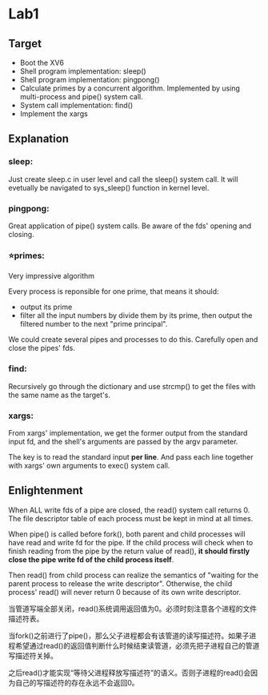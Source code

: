 # Lab1


## Target
- Boot the XV6
- Shell program implementation: sleep()
- Shell program implementation: pingpong()
- Calculate primes by a concurrent algorithm. Implemented by using multi-process and pipe() system call.
- System call implementation: find()
- Implement the xargs


## Explanation

### sleep:

Just create sleep.c in user level and call the sleep() system call. It will evetually be navigated to sys_sleep() function in kernel level.

### pingpong:

Great application of pipe() system calls. Be aware of the fds' opening and closing.

### ⭐primes:

Very impressive algorithm

Every process is reponsible for one prime, that means it should:

- output its prime
- filter all the input numbers by divide them by its prime, then output the filtered number to the next "prime principal".

We could create several pipes and processes to do this. Carefully open and close the pipes' fds.

### find:

Recursively go through the dictionary and use strcmp() to get the files with the same name as the target's.

### xargs:

From xargs' implementation, we get the former output from the standard input fd, and the shell's arguments are passed by the argv parameter.

The key is to read the standard input **per line**. And pass each line together with xargs' own arguments to exec() system call. 



## Enlightenment

When ALL  write fds of a pipe are closed, the read() system call returns 0. The file descriptor table of each process must be kept in mind at all times. 

When pipe() is called before fork(), both parent and child processes will have read and write fd for the pipe. If the child process will check when to finish reading from the pipe by the return value of read(), **it should firstly close the pipe write fd of the child process itself**. 

Then read() from child process can realize the semantics of "waiting for the parent process to release the write descriptor". Otherwise, the child process' read() will never return 0 because of its own write descriptor.



当管道写端全部关闭，read()系统调用返回值为0。必须时刻注意各个进程的文件描述符表。

当fork()之前进行了pipe()，那么父子进程都会有该管道的读写描述符。如果子进程希望通过read()的返回值判断什么时候结束读管道，必须先把子进程自己的管道写描述符关掉。

之后read()才能实现“等待父进程释放写描述符”的语义。否则子进程的read()会因为自己的写描述符的存在永远不会返回0。
